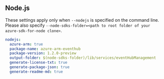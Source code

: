 ## Node.js

These settings apply only when `--nodejs` is specified on the command line.
Please also specify `--node-sdks-folder=<path to root folder of your azure-sdk-for-node clone>`.

``` yaml $(nodejs)
nodejs:
  azure-arm: true
  package-name: azure-arm-eventhub
  package-version: 1.2.0-preview
  output-folder: $(node-sdks-folder)/lib/services/eventHubManagement
  generate-license-txt: true
  generate-package-json: true
  generate-readme-md: true
```
